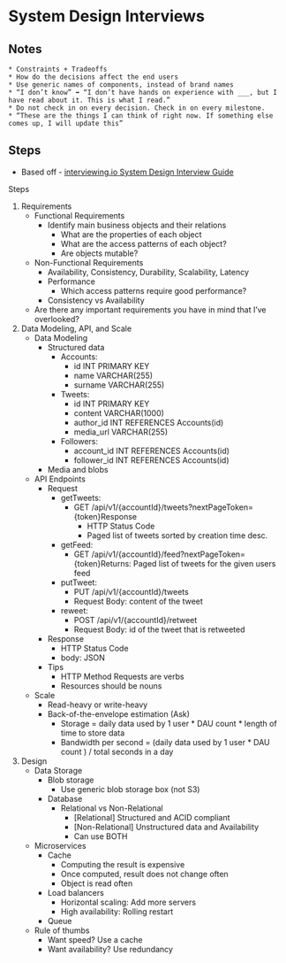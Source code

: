 # System Design Interviews

## Notes
    * Constraints + Tradeoffs
    * How do the decisions affect the end users
    * Use generic names of components, instead of brand names
    * “I don’t know” ➡ “I don’t have hands on experience with ___, but I have read about it. This is what I read.”
    * Do not check in on every decision. Check in on every milestone.
    * “These are the things I can think of right now. If something else comes up, I will update this”

## Steps
- Based off - [interviewing.io System Design Interview Guide](https://interviewing.io/guides/system-design-interview)


Steps
1. Requirements
    * Functional Requirements
        * Identify main business objects and their relations
            * What are the properties of each object
            * What are the access patterns of each object?
            * Are objects mutable?
    * Non-Functional Requirements
        * Availability, Consistency, Durability, Scalability, Latency
        * Performance
            * Which access patterns require good performance?
        * Consistency vs Availability
    * Are there any important requirements you have in mind that I’ve overlooked?
2. Data Modeling, API, and Scale
    * Data Modeling
        * Structured data
            * Accounts:
                - id INT PRIMARY KEY
                - name VARCHAR(255)
                - surname VARCHAR(255)
            * Tweets:
                - id INT PRIMARY KEY
                - content VARCHAR(1000)
                - author_id INT REFERENCES Accounts(id)
                - media_url VARCHAR(255)
            * Followers:
                - account_id INT REFERENCES Accounts(id)
                - follower_id INT REFERENCES Accounts(id)
        * Media and blobs
    * API Endpoints
        * Request
            * getTweets:
                * GET /api/v1/{accountId}/tweets?nextPageToken={token}Response
                    * HTTP Status Code
                    * Paged list of tweets sorted by creation time desc.
            * getFeed:
                * GET /api/v1/{accountId}/feed?nextPageToken={token}Returns: Paged list of tweets for the given users feed
            * putTweet:
                * PUT /api/v1/{accountId}/tweets
                * Request Body: content of the tweet
            * reweet:
                * POST /api/v1/{accountId}/retweet
                * Request Body: id of the tweet that is retweeted
        * Response
            * HTTP Status Code
            * body: JSON
        * Tips
            * HTTP Method Requests are verbs
            * Resources should be nouns
    * Scale
        * Read-heavy or write-heavy
        * Back-of-the-envelope estimation (Ask)
            * Storage = daily data used by 1 user * DAU count * length of time to store data
            * Bandwidth per second = (daily data used by 1 user * DAU count ) / total seconds in a day
3. Design
    * Data Storage
        * Blob storage
            * Use generic blob storage box (not S3)
        * Database
            * Relational vs Non-Relational
                * [Relational] Structured and ACID compliant
                * [Non-Relational] Unstructured data and Availability
                * Can use BOTH
    * Microservices
        * Cache
            * Computing the result is expensive
            * Once computed, result does not change often
            * Object is read often
        * Load balancers
            * Horizontal scaling: Add more servers
            * High availability: Rolling restart
        * Queue
    * Rule of thumbs
        * Want speed? Use a cache
        * Want availability? Use redundancy